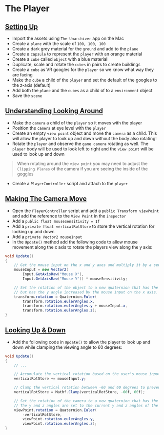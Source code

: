 # The Player

## [Setting Up](https://www.udemy.com/course/unity-online-multiplayer/learn/lecture/25987866#overview)

- Import the assets using `The Unarchiver` app on the Mac
- Create a `plane` with the scale of `100, 100, 100`
- Create a dark grey material for the `ground` and add to the `plane`
- Create a `capsule` to represent the `player` with an orange material
- Create a `cube` called `object` with a blue material
- Duplicate, scale and rotate the `cubes` in pairs to create buildings
- Create a `cube` as VR googles for the `player` so we know what way they are facing
- Make the `cube` a child of the `player` and set the default of the googles to the z-axis (default)
- Add both the `plane` and the `cubes` as a child of to a `environment` object
- Save the `scene`

## [Understanding Looking Around](https://www.udemy.com/course/unity-online-multiplayer/learn/lecture/25987868#overview)

- Make the `camera` a child of the `player` so it moves with the player
- Position the `camera` at eye level with the `player`
- Create an empty `view point` object and move the `camera` as a child. This will allow the player to look up and down without the body also rotating!
- Rotate the `player` and observe the `game camera` rotating as well. The `player` body will be used to look left to right and the `view point` will be used to look up and down

> When rotating around the `view point` you may need to adjust the `Clipping Planes` of the camera if you are seeing the inside of the goggles

- Create a `PlayerController` script and attach to the `player`

## [Making The Camera Move](https://www.udemy.com/course/unity-online-multiplayer/learn/lecture/25987872#overview)

- Open the `PlayerController` script and add a `public Transform viewPoint` and add the reference to the `View Point` in the `inspector`
- Add a `public float mouseSensitivity = 1f`
- Add a `private float verticalRotStore` to store the vertical rotation for looking up and down
- Add a `private Vector2 mouseInput`
- In the `Update()` method add the following code to allow mouse movement along the x axis to rotate the players view along the y axis:

```cs
void Update()
{
    // Get the mouse input on the x and y axes and multiply it by a sensitivity value
    mouseInput = new Vector2(
        Input.GetAxisRaw("Mouse X"),
        Input.GetAxisRaw("Mouse Y")) * mouseSensitivity;

    // Set the rotation of the object to a new quaternion that has the same x and z angles as before,
    // but has the y angle increased by the mouse input on the x axis.
    transform.rotation = Quaternion.Euler(
        transform.rotation.eulerAngles.x,
        transform.rotation.eulerAngles.y + mouseInput.x,
        transform.rotation.eulerAngles.z);
}
```

## [Looking Up & Down](https://www.udemy.com/course/unity-online-multiplayer/learn/lecture/25987874#overview)

- Add the following code in `Update()` to allow the player to look up and down while clamping the viewing angle to 60 degrees:

```cs
void Update()
{
    // ...

    // Accumulate the vertical rotation based on the user's mouse input.
    verticalRotStore += mouseInput.y;

    // Clamp the vertical rotation between -60 and 60 degrees to prevent the camera from rotating too far up or down.
    verticalRotStore = Mathf.Clamp(verticalRotStore, -60f, 60f);

    // Set the rotation of the camera to a new quaternion that has the x angle set to the negated vertical rotation value, which rotates the camera up and down.
    // The y and z angles are set to the current y and z angles of the camera to preserve the horizontal orientation.
    viewPoint.rotation = Quaternion.Euler(
        -verticalRotStore,
        viewPoint.rotation.eulerAngles.y,
        viewPoint.rotation.eulerAngles.z);
}
```
